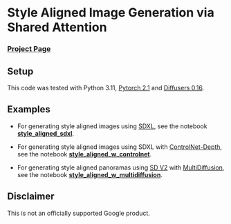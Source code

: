 # Style Aligned Image Generation via Shared Attention


### [Project Page](https://style-aligned-gen.github.io)


## Setup

This code was tested with Python 3.11, [Pytorch 2.1](https://pytorch.org/)  and [Diffusers 0.16](https://github.com/huggingface/diffusers).


## Examples
- For generating style aligned images using [SDXL](https://huggingface.co/docs/diffusers/using-diffusers/sdxl), see the notebook [**style_aligned_sdxl**][style_aligned].

- For generating style aligned images using SDXL with [ControlNet-Depth](https://arxiv.org/abs/2302.05543), see the notebook [**style_aligned_w_controlnet**][controlnet].

- For generating style aligned panoramas using [SD V2](https://huggingface.co/stabilityai/stable-diffusion-2) with [MultiDiffusion](https://multidiffusion.github.io/), see the notebook [**style_aligned_w_multidiffusion**][multidiffusion].


## Disclaimer

This is not an officially supported Google product.

[style_aligned]: style_aligned_sdxl.ipynb
[controlnet]: style_aligned_w_controlnet.ipynb
[multidiffusion]: style_aligned_w_multidiffusion.ipynb